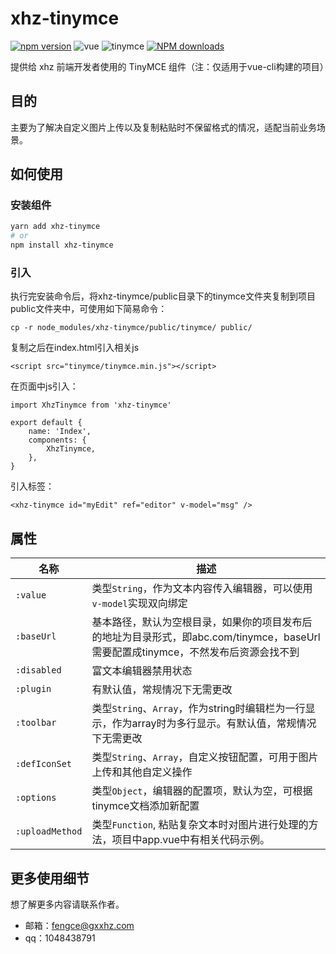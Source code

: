 # xhz-tinymce

[![npm version](https://img.shields.io/npm/v/@packy-tang/vue-tinymce.svg)](https://www.npmjs.com/package/@packy-tang/vue-tinymce)
![vue](https://img.shields.io/github/package-json/dependency-version/lpreterite/vue-tinymce/vue)
![tinymce](https://img.shields.io/github/package-json/dependency-version/lpreterite/vue-tinymce/tinymce)
[![NPM downloads](http://img.shields.io/npm/dm/@packy-tang/vue-tinymce.svg)](https://www.npmjs.com/package/@packy-tang/vue-tinymce)

提供给 xhz 前端开发者使用的 TinyMCE 组件（注：仅适用于vue-cli构建的项目）

## 目的

主要为了解决自定义图片上传以及复制粘贴时不保留格式的情况，适配当前业务场景。

## 如何使用

### 安装组件

```sh
yarn add xhz-tinymce
# or
npm install xhz-tinymce
```

### 引入

执行完安装命令后，将xhz-tinymce/public目录下的tinymce文件夹复制到项目public文件夹中，可使用如下简易命令：

```
cp -r node_modules/xhz-tinymce/public/tinymce/ public/
```

复制之后在index.html引入相关js

```
<script src="tinymce/tinymce.min.js"></script>
```

在页面中js引入：

```
import XhzTinymce from 'xhz-tinymce'

export default {
    name: 'Index',
    components: {
        XhzTinymce,
    },
}
```

引入标签：

```
<xhz-tinymce id="myEdit" ref="editor" v-model="msg" />
```



## 属性

| 名称            | 描述                                                         |
| --------------- | ------------------------------------------------------------ |
| `:value`        | 类型`String`，作为文本内容传入编辑器，可以使用`v-model`实现双向绑定 |
| `:baseUrl`      | 基本路径，默认为空根目录，如果你的项目发布后的地址为目录形式，即abc.com/tinymce，baseUrl需要配置成tinymce，不然发布后资源会找不到 |
| `:disabled`     | 富文本编辑器禁用状态                                                     |
| `:plugin`       | 有默认值，常规情况下无需更改 |
| `:toolbar`      | 类型`String`、`Array`，作为string时编辑栏为一行显示，作为array时为多行显示。有默认值，常规情况下无需更改 |
| `:defIconSet`   | 类型`String`、`Array`，自定义按钮配置，可用于图片上传和其他自定义操作 |
| `:options`      | 类型`Object`，编辑器的配置项，默认为空，可根据tinymce文档添加新配置 |
| `:uploadMethod` | 类型`Function`,  粘贴复杂文本时对图片进行处理的方法，项目中app.vue中有相关代码示例。 |

## 更多使用细节

想了解更多内容请联系作者。

- 邮箱：fengce@gxxhz.com
- qq：1048438791